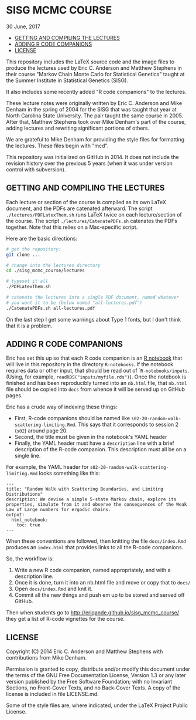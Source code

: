 SISG MCMC COURSE
================
30 June, 2017

-   [GETTING AND COMPILING THE LECTURES](#getting-and-compiling-the-lectures)
-   [ADDING R CODE COMPANIONS](#adding-r-code-companions)
-   [LICENSE](#license)

<!-- README.md is generated from README.Rmd. Please edit that file -->
This repository includes the LaTeX source code and the image files to produce the lectures used by Eric C. Anderson and Matthew Stephens in their course "Markov Chain Monte Carlo for Statistical Genetics" taught at the Summer Institute in Statistical Genetics (SISG).

It also includes some recently added "R code companions" to the lectures.

These lecture notes were originally written by Eric C. Anderson and Mike Denham in the spring of 2004 for the SISG that was taught that year at North Carolina State University. The pair taught the same course in 2005. After that, Matthew Stephens took over Mike Denham's part of the course, adding lectures and rewriting significant portions of others.

We are grateful to Mike Denham for providing the style files for formatting the lectures. These files begin with "mcd".

This repository was initialized on GitHub in 2014. It does not include the revision history over the previous 5 years (when it was under version control with subversion).

GETTING AND COMPILING THE LECTURES
----------------------------------

Each lecture or section of the course is compiled as its own LaTeX document, and the PDFs are catenated afterward. The script `./lectures/PDFLatexThem.sh` runs LaTeX twice on each lecture/section of the course. The script `./lectures/CatenatePDFs.sh` catenates the PDFs together. Note that this relies on a Mac-specific script.

Here are the basic directions:

``` sh
# get the repository:
git clone ...

# change into the lectures directory
cd ./sisg_mcmc_course/lectures

# typeset it all
./PDFLatexThem.sh

# catenate the lectures into a single PDF document, named whatever
# you want it to be (below named "all-lectures.pdf")
./CatenatePDFs.sh all-lectures.pdf
```

On the last step I get some warnings about Type 1 fonts, but I don't think that it is a problem.

ADDING R CODE COMPANIONS
------------------------

Eric has set this up so that each R code companion is an [R notebook](http://rmarkdown.rstudio.com/r_notebooks.html) that will live in this repository in the directory `R-notebooks`. If the notebook requires data or other input, that should be read out of \``R-notebooks/inputs`. (Using, for example, `readRDS("inputs/myfile.rds")`). Once the notebook is finished and has been reproducibly turned into an `nb.html` file, that `nb.html` file should be copied into `docs` from whence it will be served up on GitHub pages.

Eric has a crude way of indexing these things:

-   First, R-code companions should be named like `s02-20-random-walk-scattering-limiting.Rmd`. This says that it corresponds to session 2 (`s02`) around page 20.
-   Second, the title must be given in the notebook's YAML header
-   Finally, the YAML header must have a `description` line with a brief description of the R-code companion. This description must all be on a single line.

For example, the YAML header for `s02-20-random-walk-scattering-limiting.Rmd` looks something like this:

    ---
    title: "Random Walk with Scattering Boundaries, and Limiting Distributions"
    description: We devise a simple 5-state Markov chain, explore its properties, simulate from it and observe the consequences of the Weak Law of Large numbers for ergodic chains.
    output: 
      html_notebook:
        toc: true
    ---

When these conventions are followed, then knitting the file `docs/index.Rmd` produces an `index.html` that provides links to all the R-code companions.

So, the workflow is:

1.  Write a new R code companion, named appropriately, and with a description line.
2.  Once it is done, turn it into an nb.html file and move or copy that to `docs/`
3.  Open `docs/index.Rmd` and knit it.
4.  Commit all the new things and push em up to be stored and served off GitHub.

Then when students go to <http://eriqande.github.io/sisg_mcmc_course/> they get a list of R-code vignettes for the course.

LICENSE
-------

Copyright (C) 2014 Eric C. Anderson and Matthew Stephens with contributions from Mike Denham.

Permission is granted to copy, distribute and/or modify this document under the terms of the GNU Free Documentation License, Version 1.3 or any later version published by the Free Software Foundation; with no Invariant Sections, no Front-Cover Texts, and no Back-Cover Texts. A copy of the license is included in file LICENSE.md.

Some of the style files are, where indicated, under the LaTeX Project Public License.
